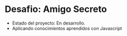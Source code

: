<h1>Desafio: Amigo Secreto</h1>

- Estado del proyecto: En desarrollo.
- Aplicando conocimientos aprendidos con Javascript
